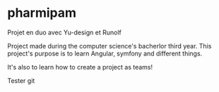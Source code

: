 # pharmipam
 Projet en duo avec Yu-design et Runolf


Project made during the computer science's bacherlor third year.
This project's purpose is to learn Angular, symfony and different things.


It's also to learn how to create a project as teams!

Tester git